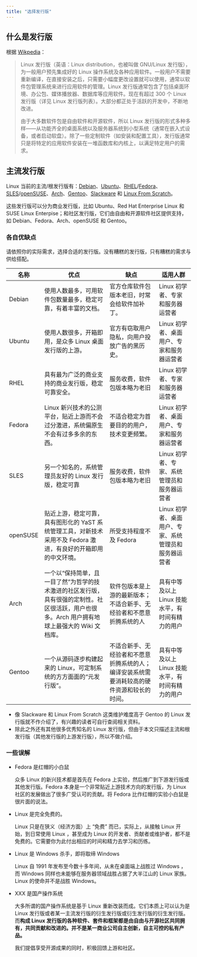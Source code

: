 ```yaml
---
title: "选择发行版"
---
```


## 什么是发行版

根据 [Wikpedia](https://zh.wikipedia.org/wiki/Linux%E5%8F%91%E8%A1%8C%E7%89%88)：

>Linux 发行版（英语：Linux distribution，也被叫做 GNU/Linux 发行版），为一般用户预先集成好的 Linux 操作系统及各种应用软件。一般用户不需要重新编译，在直接安装之后，只需要小幅度更改设置就可以使用，通常以软件包管理系统来进行应用软件的管理。Linux 发行版通常包含了包括桌面环境、办公包、媒体播放器、数据库等应用软件。现在有超过 300 个 Linux 发行版（详见 Linux 发行版列表）。大部分都正处于活跃的开发中，不断地改进。
>
>由于大多数软件包是自由软件和开源软件，所以 Linux 发行版的形式多种多样——从功能齐全的桌面系统以及服务器系统到小型系统（通常在嵌入式设备，或者启动软盘）。除了一些定制软件（如安装和配置工具），发行版通常只是将特定的应用软件安装在一堆函数库和内核上，以满足特定用户的需求。 

## 主流发行版

Linux 当前的主流/根发行版有：[Debian](https://www.debian.org/)、[Ubuntu](https://ubuntu.com/)、[RHEL](https://www.redhat.com/en/technologies/linux-platforms/enterprise-linux)/[Fedora](https://getfedora.org/)、[SLES](https://www.suse.com/products/server/)/[openSUSE](https://www.opensuse.org/)、[Arch](https://archlinux.org/)、[Gentoo](https://www.gentoo.org/)、[Slackware](http://www.slackware.com/) 和 [Linux From Scratch](https://www.linuxfromscratch.org/)。

这些发行版可以分为商业发行版，比如 Ubuntu、Red Hat Enterprise Linux 和 SUSE Linux Enterpise；和社区发行版，它们由自由和开源软件社区提供支持，如 Debian、Fedora、Arch、openSUSE 和 Gentoo。

### 各自优缺点

请依照你的实际需求，选择合适的发行版。没有糟糕的发行版，只有糟糕的需求与供给搭配。

|名称|优点|缺点|适用人群|
|---|---|---|---|
|Debian|使用人数最多，可用软件包数量最多，稳定可靠，有着丰富的文档。|官方仓库软件包版本老旧，时常会给软件加补丁。|Linux 初学者、专家和服务器运营者|
|Ubuntu|使用人数很多，开箱即用，是众多 Linux 桌面发行版的上游。|官方有窃取用户隐私，向用户投放广告的黑历史。|Linux 初学者、桌面用户、专家和服务器运营者|
|RHEL|具有最为广泛的商业支持的商业发行版，稳定可靠安全。|服务收费，软件包版本略为老旧|Linux 初学者、专家和服务器运营者|
|Fedora|Linux 新兴技术的公测平台，贴近上游而不会过分激进，系统偏原生不会有过多多余的东西。|不适合稳定为首要目的的用户，技术变更频繁。|Linux 初学者、桌面用户、专家和服务器运营者|
|SLES|另一个知名的，系统管理员友好的 Linux 发行版，稳定可靠|服务收费，软件包版本略为老旧|Linux 初学者、专家、系统管理员和服务器运营者|
|openSUSE|贴近上游，稳定可靠，具有图形化的 YaST 系统管理工具，对新技术采用不及 Fedora 激进，有良好的开箱即用的中文环境。|所受支持程度不及 Fedora|Linux 初学者、桌面用户、专家、系统管理员和服务器运营者|
|Arch|一个以“保持简单，且一目了然”为哲学的技术激进的社区发行版，具有很强的定制性。社区很活跃，用户也很多。Arch 用户拥有地球上最强大的 Wiki 文档库。|软件包版本是上游的最新版本；不适合新手、无经验者和不愿意折腾系统的人|具有中等及以上 Linux 技能水平，有时间有精力的用户|
|Gentoo|一个从源码逐步构建起来的 Linux，可定制系统的方方面面的“元发行版”。|不适合新手、无经验者和不愿意折腾系统的人；编译安装系统需要消耗较高的硬件资源和较长的时间。|具有中等及以上 Linux 技能水平，有时间有精力的用户|

- 像 Slackware 和 Linux From Scratch 这类维护难度高于 Gentoo 的 Linux 发行版就不作介绍了，有兴趣的读者可自行查阅相关资料。
- 除此之外还有其他很多优秀知名的 Linux 发行版，但由于本文只描述主流和根发行版（其他发行版的上游发行版），所以不做介绍。

### 一些误解

- Fedora 是红帽的小白鼠</p>
        众多 Linux 的新兴技术都是首先在 Fedora 上实验，然后推广到下游发行版或其他发行版。Fedora 本身是一个非常贴近上游技术方向的发行版，为 Linux 社区的发展做出了很多广受认可的贡献。将 Fedora 比作红帽的实验小白鼠是很片面的说法。

- Linux 是完全免费的。</p>
        Linux 只是在狭义（经济方面）上 “免费” 而已，实际上，从接触 Linux 开始，到日常使用 Linux ，甚至成为 Linux 的开发者、贡献者或维护者，都不是免费的。它需要你为此付出相应的时间和精力去学习和历练。

- Linux 是 Windows 杀手，即将取缔 Windows</p>
        Linux 自 1991 年发布至今数十多年间，从未在桌面端上战胜过 Windows ，而 Windows 同样也未能够在服务器领域战胜占据了大半江山的 Linux 家族。Linux 的使命并不是战胜 Windows。

- XXX 是国产操作系统</p>
        大多所谓的国产操作系统是基于 Linux 重新改装而成。它们本质上可以认为是 Linux 发行版或者某一主流发行版的衍生发行版或衍生发行版的衍生发行版。而**构成 Linux 发行版的各种软件、套件和框架都是由自由与开源社区共同拥有，共同贡献和改进的。并不是某一商业公司自主创新，自主可控的私有产品。**</p>
        我们提倡享受开源成果的同时，积极回馈上游和社区。